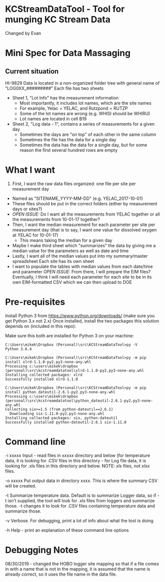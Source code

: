 # KCStreamDataTool - Tool for munging KC Stream Data 
Changed by Evan

# Mini Spec for Data Massaging

## Current situation
HI-9829 Data is located in a non-organized folder tree with general name of "LOG0XX_#########"
Each file has two sheets
- Sheet 1, "Lot Info" has the measurement information
  - Most importantly, it includes lot names, which are the site names
  - For example, Yelac = YELAC, and Rutzpond = RUTZP
  - Some of the lot names are wrong (e.g. WHISI should be WHIRU)
  - Lot names are located in cell B19
- Sheet 2, "Log data - 1", contains a series of measurements for a given day
  - Sometimes the days are "on top" of each other in the same column
  - Sometimes the file has the data for a single day
  - Sometimes the data has the data for a single day, but for some reason the first several hundred rows are empty
# What I want
1. First, I want the raw data files organized: one file per site per measurement day
  - Named as "SITENAME_YYYY-MM-DD" (e.g. YELAC_2017-10-01)
  - These files should be put in the correct folders (either by measurement days or sites?)
  - _OPEN ISSUE:_ Do I want all the measurements from YELAC together or all the measurements from 10-01-17 together?
  - Then, I want the median measurement for each parameter per site per measurement day (that is to say, I want one value for dissolved oxygen at YELAC for 10-01-17)
      - This means taking the median for a given day
  - Maybe I make third sheet which "summarizes" the data by giving me a median value for the parameters as well as date and time
  - Lastly, I want all of the median values put into my summary/master spreadsheet
Each site has its own sheet
 - I want to populate the tables with median values from each date/time and parameter
_OPEN ISSUE:_ From there, I will prepare the EIM files?
Eventually, I think I will need each parameter for each site to be in its own EIM-formatted CSV which we can then upload to DOE

# Pre-requisites
Install Python 3 from https://www.python.org/downloads/ (make sure you get Python 3.x not 2.x)
Once installed, install the two packages this solution depends on (included in this repo):

Make sure this both are installed for Python 3 on your machine:
    
	C:\Users\mikek\Dropbox (Personal)\src\KCStreamDataTool>py -V
	Python 3.6.4
	
	C:\Users\mikek\Dropbox (Personal)\src\KCStreamDataTool>py -m pip install xlrd-1.1.0-py2.py3-none-any.whl
	Processing c:\users\mikek\dropbox (personal)\src\kcstreamdatatool\xlrd-1.1.0-py2.py3-none-any.whl
	Installing collected packages: xlrd
	Successfully installed xlrd-1.1.0
	
	C:\Users\mikek\Dropbox (Personal)\src\KCStreamDataTool>py -m pip install python_dateutil-2.6.1-py2.py3-none-any.whl
	Processing c:\users\mikek\dropbox (personal)\src\kcstreamdatatool\python_dateutil-2.6.1-py2.py3-none-any.whl
	Collecting six>=1.5 (from python-dateutil==2.6.1)
	  Downloading six-1.11.0-py2.py3-none-any.whl
	Installing collected packages: six, python-dateutil
	Successfully installed python-dateutil-2.6.1 six-1.11.0

# Command line

-i xxxxx    Input - read files in xxxxx directory and below (for temperature data, it is looking for .CSV files
			in this directory - for Log file data, it is looking for .xls files in this directory and below.
			NOTE: *xls* files, not *xlsx* files.

-o xxxxx	Put output data in directory xxxx.  This is where the summary CSV will be created.

-t			Summarize temperature data.  Default is to summarize Logger data, so if -t isn't supplied, the tool
			will look for .xls files from loggers and summarize those.  -t changes it to look for .CSV files
			containing temperature data and summarize those.

-v			Verbose.  For debugging, print a lot of info about what the tool is doing

-h			Help - print an explanation of these command line options


# Debugging Notes

08/30/2019 - changed the HOBO logger site mapping so that if a file comes in with a name that is not in the mapping, it is assumed that the name is already correct, so it uses the file name in the data file.

